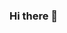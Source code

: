 ### Hi there 👋

<!--
Resume: 

Education: 
St. Michael's University School: Grade 6 - 12

Northeastern University: Freshman
-->
